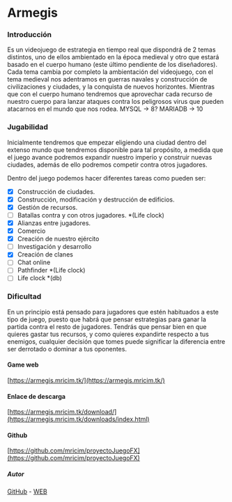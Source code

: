 # Armegis

### Introducción
Es un videojuego de estrategia en tiempo real que dispondrá de 2 temas distintos, uno de ellos ambientado en la época medieval y otro que estará basado en el cuerpo humano (este último pendiente de los diseñadores). Cada tema cambia por completo la ambientación del videojuego, con el tema medieval nos adentramos en guerras navales y construcción de civilizaciones y ciudades, y la conquista de nuevos horizontes. Mientras que con el cuerpo humano tendremos que aprovechar cada recurso de nuestro cuerpo para lanzar ataques contra los peligrosos virus que pueden atacarnos en el mundo que nos rodea.
MYSQL -> 8?
MARIADB -> 10
### Jugabilidad
Inicialmente tendremos que empezar eligiendo una ciudad dentro del extenso mundo que tendremos disponible para tal propósito, a medida que el juego avance podremos expandir nuestro imperio y construir nuevas ciudades, además de ello podremos competir contra otros jugadores.

 Dentro del juego podemos hacer diferentes tareas como pueden ser:
- [x] Construcción de ciudades.
- [x] Construcción, modificación y destrucción de edificios.
- [x] Gestión de recursos.
- [ ] Batallas contra y con otros jugadores. *(Life clock)
- [x] Alianzas entre jugadores.
- [x] Comercio
- [x] Creación de nuestro ejército
- [ ] Investigación y desarrollo
- [x] Creación de clanes
- [ ] Chat online
- [ ] Pathfinder *(Life clock)
- [ ] Life clock *(db)

### Dificultad
En un principio está pensado para jugadores que estén habituados a este tipo de juego, puesto que habrá que pensar estrategias para ganar la partida contra el resto de jugadores.
Tendrás que pensar bien en que quieres gastar tus recursos, y como quieres expandirte respecto a tus enemigos, cualquier decisión que tomes puede significar la diferencia entre ser derrotado o dominar a tus oponentes.



#### Game web
[https://armegis.mricim.tk/](https://armegis.mricim.tk/)

#### Enlace de descarga
[https://armegis.mricim.tk/download/](https://armegis.mricim.tk/downloads/index.html)

#### Github
[https://github.com/mricim/proyectoJuegoFX](https://github.com/mricim/proyectoJuegoFX)

##### Autor
[GitHub](https://github.com/mricim) -  [WEB](https://mricim.tk)